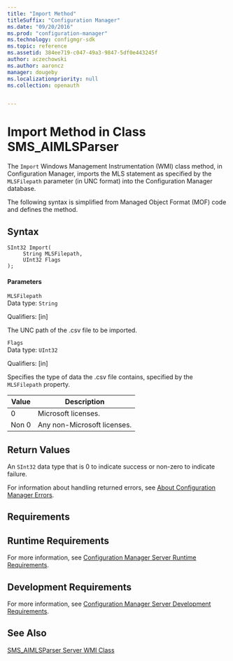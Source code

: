 ```yaml
---
title: "Import Method"
titleSuffix: "Configuration Manager"
ms.date: "09/20/2016"
ms.prod: "configuration-manager"
ms.technology: configmgr-sdk
ms.topic: reference
ms.assetid: 384ee719-c047-49a3-9847-5df0e443245f
author: aczechowski
ms.author: aaroncz
manager: dougeby
ms.localizationpriority: null
ms.collection: openauth


---
```

# Import Method in Class SMS_AIMLSParser
The `Import` Windows Management Instrumentation (WMI) class method, in Configuration Manager, imports the MLS statement as specified by the `MLSFilepath` parameter (in UNC format) into the Configuration Manager database.  

 The following syntax is simplified from Managed Object Format (MOF) code and defines the method.  

## Syntax  

```  
SInt32 Import(      
     String MLSFilepath,  
     UInt32 Flags  
);  
```  

#### Parameters  
 `MLSFilepath`  
 Data type: `String`  

 Qualifiers: [in]  

 The UNC path of the .csv file to be imported.  

 `Flags`  
 Data type: `UInt32`  

 Qualifiers: [in]  

 Specifies the type of data the .csv file contains, specified by the `MLSFilepath` property.  

|Value|Description|  
|-----------|-----------------|  
|0|Microsoft licenses.|  
|Non 0|Any non-Microsoft licenses.|  

## Return Values  
 An `SInt32` data type that is 0 to indicate success or non-zero to indicate failure.  

 For information about handling returned errors, see [About Configuration Manager Errors](../../../../../develop/core/understand/about-configuration-manager-errors.md).  

## Requirements  

## Runtime Requirements  
 For more information, see [Configuration Manager Server Runtime Requirements](../../../../../develop/core/reqs/server-runtime-requirements.md).  

## Development Requirements  
 For more information, see [Configuration Manager Server Development Requirements](../../../../../develop/core/reqs/server-development-requirements.md).  

## See Also  
 [SMS_AIMLSParser Server WMI Class](../../../../../develop/reference/core/clients/asset-intelligence/sms_aimlsparser-server-wmi-class.md)
